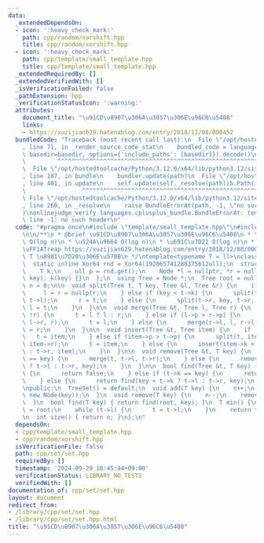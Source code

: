 ```yaml
---
data:
  _extendedDependsOn:
  - icon: ':heavy_check_mark:'
    path: cpp/random/xorshift.hpp
    title: cpp/random/xorshift.hpp
  - icon: ':heavy_check_mark:'
    path: cpp/template/small_template.hpp
    title: cpp/template/small_template.hpp
  _extendedRequiredBy: []
  _extendedVerifiedWith: []
  _isVerificationFailed: false
  _pathExtension: hpp
  _verificationStatusIcon: ':warning:'
  attributes:
    document_title: "\u91CD\u8907\u306A\u3057\u306E\u96C6\u5408"
    links:
    - https://xuzijian629.hatenablog.com/entry/2018/12/08/000452
  bundledCode: "Traceback (most recent call last):\n  File \"/opt/hostedtoolcache/Python/3.12.0/x64/lib/python3.12/site-packages/onlinejudge_verify/documentation/build.py\"\
    , line 71, in _render_source_code_stat\n    bundled_code = language.bundle(stat.path,\
    \ basedir=basedir, options={'include_paths': [basedir]}).decode()\n          \
    \         ^^^^^^^^^^^^^^^^^^^^^^^^^^^^^^^^^^^^^^^^^^^^^^^^^^^^^^^^^^^^^^^^^^^^^^^^^^^^^^^^^\n\
    \  File \"/opt/hostedtoolcache/Python/3.12.0/x64/lib/python3.12/site-packages/onlinejudge_verify/languages/cplusplus.py\"\
    , line 187, in bundle\n    bundler.update(path)\n  File \"/opt/hostedtoolcache/Python/3.12.0/x64/lib/python3.12/site-packages/onlinejudge_verify/languages/cplusplus_bundle.py\"\
    , line 401, in update\n    self.update(self._resolve(pathlib.Path(included), included_from=path))\n\
    \                ^^^^^^^^^^^^^^^^^^^^^^^^^^^^^^^^^^^^^^^^^^^^^^^^^^^^^^^^^\n \
    \ File \"/opt/hostedtoolcache/Python/3.12.0/x64/lib/python3.12/site-packages/onlinejudge_verify/languages/cplusplus_bundle.py\"\
    , line 260, in _resolve\n    raise BundleErrorAt(path, -1, \"no such header\"\
    )\nonlinejudge_verify.languages.cplusplus_bundle.BundleErrorAt: template/small_template.hpp:\
    \ line -1: no such header\n"
  code: "#pragma once\n#include \"template/small_template.hpp\"\n#include \"random/xorshift.hpp\"\
    \n\n/**\n * @brief \u91CD\u8907\u306A\u3057\u306E\u96C6\u5408\n * \u633F\u5165\
    \ O(log n)\n * \u524A\u9664 O(log n)\n * \u691C\u7D22 O(log n)\n * \u5B9F\u88C5\
    \uFF1ATreap https://xuzijian629.hatenablog.com/entry/2018/12/08/000452\n * @tparam\
    \ T \u8981\u7D20\u306E\u578B\n */\ntemplate<typename T = ll>\nclass TreeSet {\n\
    \  static inline Xor64 rnd = Xor64(192865741288375612ull);\n  struct Node {\n\
    \    T k;\n    ull p = rnd.get();\n    Node *l = nullptr, *r = nullptr;\n    Node(T\
    \ key): k(key) {}\n  };\n  using Tree = Node *;\n  Tree root = nullptr;\n  int\
    \ n = 0;\n\n  void split(Tree t, T key, Tree &l, Tree &r) {\n    if (!t) {\n \
    \     l = r = nullptr;\n    } else if (key < t->k) {\n      split(t->l, key, l,\
    \ t->l);\n      r = t;\n    } else {\n      split(t->r, key, t->r, r);\n     \
    \ l = t;\n    }\n  }\n\n  void merge(Tree &t, Tree l, Tree r) {\n    if (!l ||\
    \ !r) {\n      t = l ? l : r;\n    } else if (l->p > r->p) {\n      merge(l->r,\
    \ l->r, r);\n      t = l;\n    } else {\n      merge(r->l, l, r->l);\n      t\
    \ = r;\n    }\n  }\n\n  void insert(Tree &t, Tree item) {\n    if (!t) {\n   \
    \   t = item;\n    } else if (item->p > t->p) {\n      split(t, item->k, item->l,\
    \ item->r);\n      t = item;\n    } else {\n      insert(item->k < t->k ? t->l\
    \ : t->r, item);\n    }\n  }\n\n  void remove(Tree &t, T key) {\n    if (t->k\
    \ == key) {\n      merge(t, t->l, t->r);\n    } else {\n      remove(key < t->k\
    \ ? t->l : t->r, key);\n    }\n  }\n\n  bool find(Tree &t, T key) {\n    if (!t)\
    \ {\n      return false;\n    } else if (t->k == key) {\n      return true;\n\
    \    } else {\n      return find(key < t->k ? t->l : t->r, key);\n    }\n  }\n\
    \npublic:\n  TreeSet() = default;\n  void add(T key) {\n    n++;\n    insert(root,\
    \ new Node(key));\n  }\n  void remove(T key) {\n    n--;\n    remove(root, key);\n\
    \  }\n  bool find(T key) { return find(root, key); }\n  T min() {\n    Tree t\
    \ = root;\n    while (t->l) {\n      t = t->l;\n    }\n    return t->k;\n  }\n\
    \n  int size() { return n; }\n};\n"
  dependsOn:
  - cpp/template/small_template.hpp
  - cpp/random/xorshift.hpp
  isVerificationFile: false
  path: cpp/set/set.hpp
  requiredBy: []
  timestamp: '2024-09-29 16:45:44+09:00'
  verificationStatus: LIBRARY_NO_TESTS
  verifiedWith: []
documentation_of: cpp/set/set.hpp
layout: document
redirect_from:
- /library/cpp/set/set.hpp
- /library/cpp/set/set.hpp.html
title: "\u91CD\u8907\u306A\u3057\u306E\u96C6\u5408"
---
```

